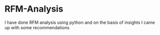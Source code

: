 # RFM-Analysis
I have done RFM analysis using python and on the basis of insights I came up with some recommendations
